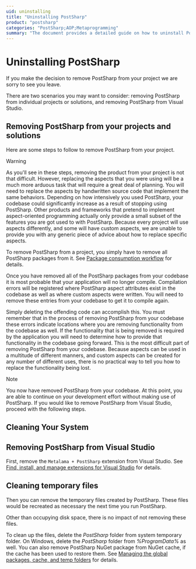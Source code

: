 ```yaml
---
uid: uninstalling
title: "Uninstalling PostSharp"
product: "postsharp"
categories: "PostSharp;AOP;Metaprogramming"
summary: "The document provides a detailed guide on how to uninstall PostSharp from individual projects or solutions and from Visual Studio, including removing PostSharp packages and cleaning temporary files."
---
```

# Uninstalling PostSharp

If you make the decision to remove PostSharp from your project we are sorry to see you leave.

There are two scenarios you may want to consider: removing PostSharp from individual projects or solutions, and removing PostSharp from Visual Studio.


## Removing PostSharp from your projects and solutions

Here are some steps to follow to remove PostSharp from your project.

> [!WARNING]
> As you'll see in these steps, removing the product from your project is not that difficult. However, replacing the aspects that you were using will be a much more arduous task that will require a great deal of planning.
You will need to replace the aspects by handwritten source code that implement the same behaviors. Depending on how intensively you used PostSharp, your codebase could significantly increase as a result of stopping using PostSharp. Other products and frameworks that pretend to implement aspect-oriented programming actually only provide a small subset of the features you are got used to with PostSharp.
Because every project will use aspects differently, and some will have custom aspects, we are unable to provide you with any generic piece of advice about how to replace specific aspects.

To remove PostSharp from a project, you simply have to remove all PostSharp packages from it. See [Package consumption workflow](https://learn.microsoft.com/en-us/nuget/consume-packages/overview-and-workflow) for details.

Once you have removed all of the PostSharp packages from your codebase it is most probable that your application will no longer compile. Compilation errors will be registered where PostSharp aspect attributes exist in the codebase as well as where custom aspects were written. You will need to remove these entries from your codebase to get it to compile again.

Simply deleting the offending code can accomplish this. You must remember that in the process of removing PostSharp from your codebase these errors indicate locations where you are removing functionality from the codebase as well. If the functionality that is being removed is required by the application you will need to determine how to provide that functionality in the codebase going forward. This is the most difficult part of removing PostSharp from your codebase. Because aspects can be used in a multitude of different manners, and custom aspects can be created for any number of different uses, there is no practical way to tell you how to replace the functionality being lost.

> [!NOTE]
> You now have removed PostSharp from your codebase. At this point, you are able to continue on your development effort without making use of PostSharp.
If you would like to remove PostSharp from Visual Studio, proceed with the following steps.


## Cleaning Your System


## Removing PostSharp from Visual Studio

First, remove the `Metalama + PostSharp` extension from Visual Studio. See [Find, install, and manage extensions for Visual Studio](https://learn.microsoft.com/en-us/visualstudio/ide/finding-and-using-visual-studio-extensions) for details.

## Cleaning temporary files

Then you can remove the temporary files created by PostSharp. These files would be recreated as necessary the next time you run PostSharp.

Other than occupying disk space, there is no impact of not removing these files.

To clean up the files, delete the *PostSharp* folder from system temporary folder. On Windows, delete the *PostSharp* folder from *%ProgramData%* as well. You can also remove PostSharp NuGet package from NuGet cache, if the cache has been used to restore them. See [Managing the global packages, cache, and temp folders](https://learn.microsoft.com/en-us/nuget/consume-packages/managing-the-global-packages-and-cache-folders) for details.




